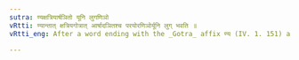 ```yaml
---
sutra: ण्यक्षत्रियार्षञितो यूनि लुगणिञो
vRtti: ण्यान्तात् क्षत्रियगोत्रात् आर्षादञितश्च परयोरणिञोर्यूनि लुग् भवति ॥
vRtti_eng: After a word ending with the _Gotra_ affix ण्य (IV. 1. 151) and after a _Gotra_ word denoting the descendant of a _Kshatriya_ or a _Rishi_ (seer), and after a word a word ending with a _Gotra_ affix having an indicatory ञ्, the affix अण् and इञ् employed in forming युवन् (IV. 1. 163) descendants, are elided by the substitution of लुक् ॥

---
```


